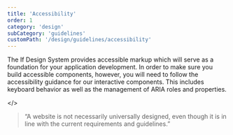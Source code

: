 ```yaml
---
title: 'Accessibility'
order: 1
category: 'design'
subCategory: 'guidelines'
customPath: '/design/guidelines/accessibility'
---
```


<TextLayoutLeft>

<p class="if text lead">The If Design System provides accessible markup which will serve as a foundation for your application development. In order to make sure you build accessible components, however, you will need to follow the accessibility guidance for our interactive components. This includes keyboard behavior as well as the management of ARIA roles and properties.</p>

</<TextLayoutLeft>>

<div class="if block letterbox" style="margin-bottom: 0;">
<div class="if container left">
<blockquote class="if">
  <p>
  “A website is not necessarily universally designed, even though it is in line with the current requirements and guidelines.”
  </p>
</blockquote>
</div>
</div>
